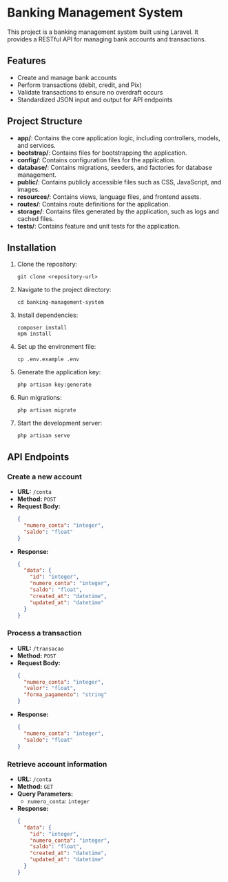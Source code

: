 # Banking Management System

This project is a banking management system built using Laravel. It provides a RESTful API for managing bank accounts and transactions.

## Features

- Create and manage bank accounts
- Perform transactions (debit, credit, and Pix)
- Validate transactions to ensure no overdraft occurs
- Standardized JSON input and output for API endpoints

## Project Structure

- **app/**: Contains the core application logic, including controllers, models, and services.
- **bootstrap/**: Contains files for bootstrapping the application.
- **config/**: Contains configuration files for the application.
- **database/**: Contains migrations, seeders, and factories for database management.
- **public/**: Contains publicly accessible files such as CSS, JavaScript, and images.
- **resources/**: Contains views, language files, and frontend assets.
- **routes/**: Contains route definitions for the application.
- **storage/**: Contains files generated by the application, such as logs and cached files.
- **tests/**: Contains feature and unit tests for the application.

## Installation

1. Clone the repository:
   ```
   git clone <repository-url>
   ```

2. Navigate to the project directory:
   ```
   cd banking-management-system
   ```

3. Install dependencies:
   ```
   composer install
   npm install
   ```

4. Set up the environment file:
   ```
   cp .env.example .env
   ```

5. Generate the application key:
   ```
   php artisan key:generate
   ```

6. Run migrations:
   ```
   php artisan migrate
   ```

7. Start the development server:
   ```
   php artisan serve
   ```

## API Endpoints

### Create a new account

- **URL:** `/conta`
- **Method:** `POST`
- **Request Body:**
  ```json
  {
    "numero_conta": "integer",
    "saldo": "float"
  }
  ```
- **Response:**
  ```json
  {
    "data": {
      "id": "integer",
      "numero_conta": "integer",
      "saldo": "float",
      "created_at": "datetime",
      "updated_at": "datetime"
    }
  }
  ```

### Process a transaction

- **URL:** `/transacao`
- **Method:** `POST`
- **Request Body:**
  ```json
  {
    "numero_conta": "integer",
    "valor": "float",
    "forma_pagamento": "string"
  }
  ```
- **Response:**
  ```json
  {
    "numero_conta": "integer",
    "saldo": "float"
  }
  ```

### Retrieve account information

- **URL:** `/conta`
- **Method:** `GET`
- **Query Parameters:**
  - `numero_conta`: `integer`
- **Response:**
  ```json
  {
    "data": {
      "id": "integer",
      "numero_conta": "integer",
      "saldo": "float",
      "created_at": "datetime",
      "updated_at": "datetime"
    }
  }
  ```
